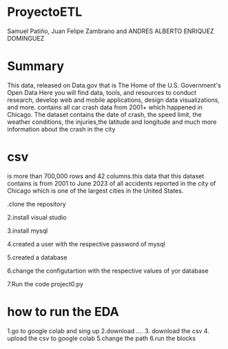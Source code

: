 # ProyectoETL

Samuel Patiño,  Juan Felipe Zambrano and ANDRES ALBERTO ENRIQUEZ DOMINGUEZ

# Summary 
This data, released on Data.gov that is The Home of the U.S. Government's Open Data Here you will find data, tools, and resources to conduct research, develop web and mobile applications, design data visualizations, and more. contains all car crash data from 2001+ which happened in Chicago. The dataset contains the date of crash, the speed limit, the weather conditions, the injuries,the latitude and longitude and much more information about the crash in the city

# csv
is more than 700,000 rows and 42 columns.this data that this dataset contains is from 2001 to June 2023 of all accidents reported in the city of Chicago which is one of the largest cities in the United States.

.clone the repository

2.install visual studio

3.install mysql

4.created a user with the respective password of mysql

5.created a database

6.change the configutartion with the respective values of yor database

7.Run the code project0.py

# how to run the EDA
1.go to google colab and sing up 2.download .... 3. download the csv 4. upload the csv to google colab 5.change the path 6.run the blocks
